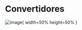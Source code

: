 # Convertidores 

![image](https://user-images.githubusercontent.com/31961588/193684860-6a037768-ed44-41e2-b197-78f387f15b7f.png){ width=50% height=50% }
